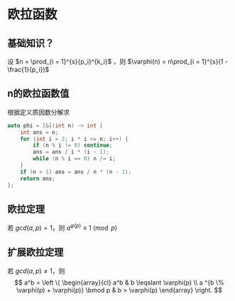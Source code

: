 # 欧拉函数

## 基础知识？

设 $n = \prod_{i = 1}^{s}{p_i}^{k_i}$ ，则 $\varphi(n) = n\prod_{i = 1}^{s}(1 - \frac{1}{p_i})$

## n的欧拉函数值

根据定义质因数分解求

```c++
auto phi = [&](int n) -> int {
    int ans = n;
    for (int i = 2; i * i <= n; i++) {
        if (n % i != 0) continue;
        ans = ans / i * (i - 1);
        while (n % i == 0) n /= i;
    }
    if (n > 1) ans = ans / n * (n - 1);
    return ans;
};
```

## 欧拉定理

若 $gcd(a, p) = 1$，则 $a^{\varphi(p)} \equiv1 \pmod{p}$

## 扩展欧拉定理

若 $gcd(a, p) \neq 1$，则
$$
a^b = \left \{ \begin{array}{cl} a^b & b \leqslant \varphi(p) \\ a ^{b \% \varphi(p) + \varphi(p)} \bmod p & b > \varphi(p) \end{array} \right.
$$

